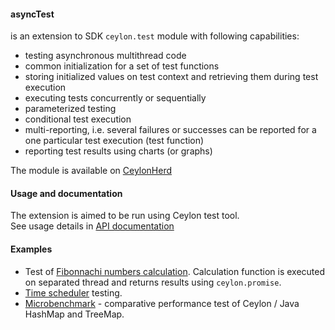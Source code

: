 #### asyncTest
is an extension to SDK `ceylon.test` module with following capabilities:
* testing asynchronous multithread code
* common initialization for a set of test functions
* storing initialized values on test context and retrieving them during test execution
* executing tests concurrently or sequentially
* parameterized testing
* conditional test execution
* multi-reporting, i.e. several failures or successes can be reported for a one particular test execution (test function)
* reporting test results using charts (or graphs)
 
The module is available on [CeylonHerd](https://herd.ceylon-lang.org/modules/herd.asynctest)
 
 
#### Usage and documentation
 
The extension is aimed to be run using Ceylon test tool.  
See usage details in [API documentation](https://modules.ceylon-lang.org/repo/1/herd/asynctest/0.3.0/module-doc/api/index.html)
 
 
#### Examples
 
* Test of [Fibonnachi numbers calculation](examples/herd/examples/asynctest/fibonnachi).
  Calculation function is executed on separated thread and returns results using `ceylon.promise`.
* [Time scheduler](examples/herd/examples/asynctest/scheduler) testing.
* [Microbenchmark](examples/herd/examples/asynctest/mapperformance) -
  comparative performance test of Ceylon / Java HashMap and TreeMap.
